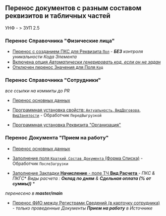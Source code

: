 

## Перенос документов с разным составом реквизитов и табличных частей 

УНФ - > 3УП 2.5 

### Перенос Справочника "Физические лица"

- [Перенос с созданием ПКС для Реквизита  `Пол`](https://github.com/alex-dev-2020/ConvSB1.6toHRM2.5/commit/d1fa462fb965e831560643c50429c44e8303bd1c) - ***БЕЗ*** *контроля уникальности Кода Элемента*
- [Включена опция *Автоматически генерировать код, если он не задан*](https://github.com/alex-dev-2020/ConvSB1.6toHRM2.5/commit/ecbffb0f179d2ace20e96f5b308f64a9e0c10b52#diff-35fc13a27fda76ff80c6edd898bf98a0dc765efa8ec67b8ca9eac7e11e57d217) 
- [Отключен перенос Значения для Поля `Код`](https://github.com/alex-dev-2020/ConvSB1.6toHRM2.5/commit/4df0fe97a31fc14fd6693e6b368627d88138f3ac#diff-35fc13a27fda76ff80c6edd898bf98a0dc765efa8ec67b8ca9eac7e11e57d217)

### Перенос Справочника "Сотрудники"
 *все ссылки на коммиты  до PR* 

- [Перенос основных данных ](https://github.com/alex-dev-2020/ConvSB1.6toHRM2.5/commit/202b821f4a3577fdf55ee236883e852cb350ad18#diff-35fc13a27fda76ff80c6edd898bf98a0dc765efa8ec67b8ca9eac7e11e57d217)

- [Программная установка  свойств:  `Актуальность`, `ВидДоговора`, `ВидЗанятости`](https://github.com/alex-dev-2020/ConvSB1.6toHRM2.5/commit/715be295ea5f3007a9ce3cbade5b9f31c4dac6d7#diff-35fc13a27fda76ff80c6edd898bf98a0dc765efa8ec67b8ca9eac7e11e57d217) -  Обработчик `ПередВыгрузкой`

- [Программная установка Реквизита "Организация"](https://github.com/alex-dev-2020/ConvSB1.6toHRM2.5/commit/44eb18aa65771ae3276ae117cd9d0469032b25ee)



### Перенос Документа "Прием на работу"

- [Перенос основных данных ](https://github.com/alex-dev-2020/ConvSB1.6toHRM2.5/commit/588d8b294c0f5a893d9eedba45b9815c29c93469#diff-35fc13a27fda76ff80c6edd898bf98a0dc765efa8ec67b8ca9eac7e11e57d217)

- [Заполнение поля `Краткий Состав Документа` (Форма Списка)](https://github.com/alex-dev-2020/ConvSB1.6toHRM2.5/commit/22dd2b3c4bd5c7ae0a618e561714b37db270222d#diff-35fc13a27fda76ff80c6edd898bf98a0dc765efa8ec67b8ca9eac7e11e57d217) -  Обработчик `ПослеЗагрузки`

- [Заполнение Закладки **Начисление** - поле ТЧ **Вид Расчета** ](https://github.com/alex-dev-2020/ConvSB1.6toHRM2.5/commit/cbefdb2c3b08bdc497ce9a36ad1790519d4e93f0#diff-35fc13a27fda76ff80c6edd898bf98a0dc765efa8ec67b8ca9eac7e11e57d217) -  *ПКС & ПКГС**  *Виды расчета :  **Оклад по дням** & **Сдельная оплата (% от суммы))*** *


*перенесено в **master/main*** 

- [Перенос ФИО между Регистрами Сведений (в карточку сотрудника)](https://github.com/alex-dev-2020/ConvSB1.6toHRM2.5/commit/6bac1a696eeb6d16bd1fbfabb3bc1e20c45d616a) -  *только проведенные Документы **Прием на работу** в Источнике* 

